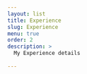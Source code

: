 ```yaml
---
layout: list
title: Experience
slug: Experience
menu: true
order: 2
description: >
  My Experience details
  
---
```

